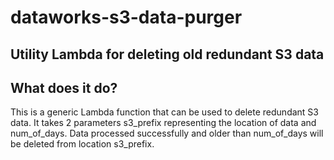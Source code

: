 # dataworks-s3-data-purger

## Utility Lambda for deleting old redundant S3 data

## What does it do?

This is a generic Lambda function that can be used to delete redundant S3 data. 
It takes 2 parameters s3_prefix representing the location of data and num_of_days.
Data processed successfully and older than num_of_days will be deleted from location s3_prefix.

